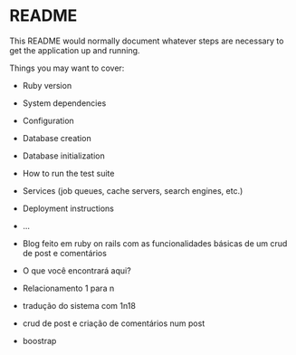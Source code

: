 # README

This README would normally document whatever steps are necessary to get the
application up and running.

Things you may want to cover:

* Ruby version

* System dependencies

* Configuration

* Database creation

* Database initialization

* How to run the test suite

* Services (job queues, cache servers, search engines, etc.)

* Deployment instructions

* ...

* Blog feito em ruby on rails com as funcionalidades básicas de um crud de post e comentários

* O que você encontrará aqui?

* Relacionamento 1 para n

* tradução do sistema com 1n18

* crud de post e criação de comentários num post

* boostrap
